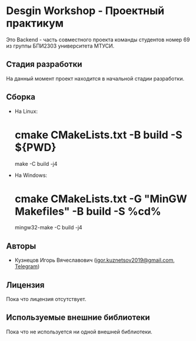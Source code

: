 # Desgin Workshop - Проектный практикум

Это Backend - часть совместного проекта команды студентов номер 69 из группы БПИ2303 университета МТУСИ.

## Стадия разработки
На данный момент проект находится в начальной стадии разработки.

## Сборка
* На Linux:
	# cmake CMakeLists.txt -B build -S ${PWD}
	make -C build -j4

* На Windows:
	# cmake CMakeLists.txt -G "MinGW Makefiles" -B build -S %cd%
	mingw32-make -C build -j4
## Авторы
- Кузнецов Игорь Вячеславович (igor.kuznetsov2019@gmail.com, [Telegram](https://t.me/kivthe))
## Лицензия
Пока что лицензия отсутствует.
## Используемые внешние библиотеки
Пока что не используется ни одной внешней библиотеки.